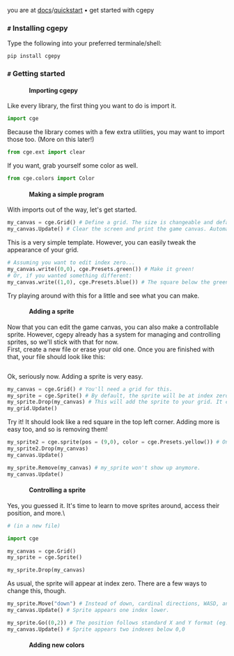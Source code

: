 you are at [docs](https://cgepy.github.io/docs)/[quickstart](https://cgepy.github.io/docs/quickstart) • get started with cgepy

### `#` Installing cgepy
Type the following into your preferred terminale/shell:

`pip install cgepy`
### `#` Getting started
####                Importing cgepy
Like every library, the first thing you want to do is import it.
```py
import cge
```
Because the library comes with a few extra utilities, you may want to import those too. (More on this later!)
```py
from cge.ext import clear
```
If you want, grab yourself some color as well. 
```py
from cge.colors import Color
```
####                Making a simple program
With imports out of the way, let's get started.
```py
my_canvas = cge.Grid() # Define a grid. The size is changeable and defaults to 20, and you can have multiple grids.
my_canvas.Update() # Clear the screen and print the game canvas. Automatic screen clearing CAN be disabled via the `screenclearing` option.
```
This is a very simple template. However, you can easily tweak the appearance of your grid.
```py
# Assuming you want to edit index zero...
my_canvas.write((0,0), cge.Presets.green()) # Make it green!
# Or, if you wanted something different:
my_canvas.write((1,0), cge.Presets.blue()) # The square below the green is now blue!
```
Try playing around with this for a little and see what you can make.
####                Adding a sprite
Now that you can edit the game canvas, you can also make a controllable sprite. However, cgepy already has a system for managing and controlling sprites, so we'll stick with that for now.\
First, create a new file or erase your old one. Once you are finished with that, your file should look like this:
```

```
Ok, seriously now. Adding a sprite is very easy.
```py
my_canvas = cge.Grid() # You'll need a grid for this.
my_sprite = cge.Sprite() # By default, the sprite will be at index zero. It's preset (but not limited) to be colored red.
my_sprite.Drop(my_canvas) # This will add the sprite to your grid. It can be in multiple grids at a time!
my_grid.Update()
```
Try it! It should look like a red square in the top left corner. Adding more is easy too, and so is removing them!
```py
my_sprite2 = cge.sprite(pos = (9,0), color = cge.Presets.yellow()) # On the other side of the canvas!
my_sprite2.Drop(my_canvas)
my_canvas.Update()

my_sprite.Remove(my_canvas) # my_sprite won't show up anymore.
my_canvas.Update()
```
####                Controlling a sprite
Yes, you guessed it. It's time to learn to move sprites around, access their position, and more.\
```py
# (in a new file)

import cge

my_canvas = cge.Grid()
my_sprite = cge.Sprite()

my_sprite.Drop(my_canvas)
```
As usual, the sprite will appear at index zero. There are a few ways to change this, though.
```py
my_sprite.Move("down") # Instead of down, cardinal directions, WASD, and IJKL also work.
my_canvas.Update() # Sprite appears one index lower.

my_sprite.Go((0,2)) # The position follows standard X and Y format (eg. X then Y instead of Y before X as used by other libs, which makes me want to reconsider calling it "standard")
my_canvas.Update() # Sprite appears two indexes below 0,0
```
####                Adding new colors
